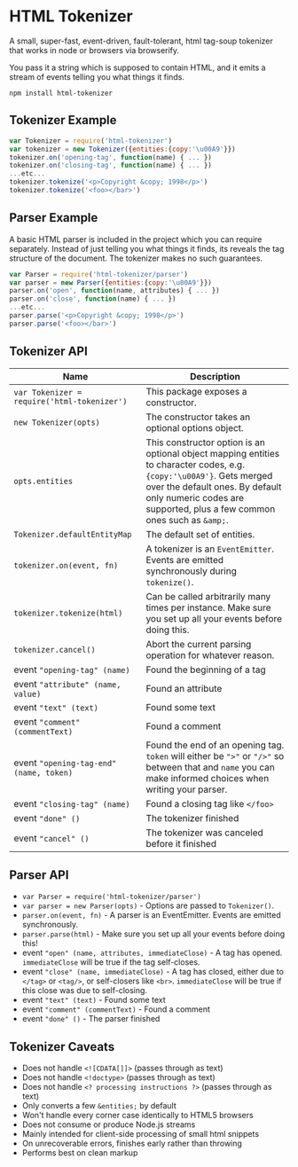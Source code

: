 # HTML Tokenizer

A small, super-fast, event-driven, fault-tolerant, html tag-soup tokenizer that works in node or browsers via browserify.

You pass it a string which is supposed to contain HTML, and it emits a stream of events telling you what things it finds.

```
npm install html-tokenizer
```

## Tokenizer Example

```js
var Tokenizer = require('html-tokenizer')
var tokenizer = new Tokenizer({entities:{copy:'\u00A9'}})
tokenizer.on('opening-tag', function(name) { ... })
tokenizer.on('closing-tag', function(name) { ... })
...etc...
tokenizer.tokenize('<p>Copyright &copy; 1998</p>')
tokenizer.tokenize('<foo></bar>')
```

## Parser Example

A basic HTML parser is included in the project which you can require separately.
Instead of just telling you what things it finds, its reveals the tag structure of the document.
The tokenizer makes no such guarantees.

```js
var Parser = require('html-tokenizer/parser')
var parser = new Parser({entities:{copy:'\u00A9'}})
parser.on('open', function(name, attributes) { ... })
parser.on('close', function(name) { ... })
...etc...
parser.parse('<p>Copyright &copy; 1998</p>')
parser.parse('<foo></bar>')
```

## Tokenizer API

Name | Description
---- | -----------
`var Tokenizer = require('html-tokenizer')` | This package exposes a constructor.
`new Tokenizer(opts)` | The constructor takes an optional options object.
`opts.entities` | This constructor option is an optional object mapping entities to character codes, e.g. `{copy:'\u00A9'}`. Gets merged over the default ones. By default only numeric codes are supported, plus a few common ones such as `&amp;`.
`Tokenizer.defaultEntityMap` | The default set of entities.
`tokenizer.on(event, fn)` | A tokenizer is an `EventEmitter`. Events are emitted synchronously during `tokenize()`.
`tokenizer.tokenize(html)` | Can be called arbitrarily many times per instance. Make sure you set up all your events before doing this.
`tokenizer.cancel()` | Abort the current parsing operation for whatever reason.
event `"opening-tag" (name)` | Found the beginning of a tag
event `"attribute" (name, value)` | Found an attribute
event `"text" (text)` | Found some text
event `"comment" (commentText)` | Found a comment
event `"opening-tag-end" (name, token)` | Found the end of an opening tag. `token` will either be `">"` or `"/>"` so between that and `name` you can make informed choices when writing your parser.
event `"closing-tag" (name)` | Found a closing tag like `</foo>`
event `"done" ()` | The tokenizer finished
event `"cancel" ()` | The tokenizer was canceled before it finished

## Parser API

 * `var Parser = require('html-tokenizer/parser')`
 * `var parser = new Parser(opts)` - Options are passed to `Tokenizer()`.
 * `parser.on(event, fn)` - A parser is an EventEmitter. Events are emitted synchronously.
 * `parser.parse(html)` - Make sure you set up all your events before doing this!
 * event `"open" (name, attributes, immediateClose)` - A tag has opened. `immediateClose` will be true if the tag self-closes.
 * event `"close" (name, immediateClose)` - A tag has closed, either due to `</tag>` or `<tag/>`, or self-closers like `<br>`. `immediateClose` will be true if this close was due to self-closing.
 * event `"text" (text)` - Found some text
 * event `"comment" (commentText)` - Found a comment
 * event `"done" ()` - The parser finished

## Tokenizer Caveats

 * Does not handle `<![CDATA[]]>` (passes through as text)
 * Does not handle `<!doctype>` (passes through as text)
 * Does not handle `<? processing instructions ?>` (passes through as text)
 * Only converts a few `&entities;` by default
 * Won't handle every corner case identically to HTML5 browsers
 * Does not consume or produce Node.js streams
 * Mainly intended for client-side processing of small html snippets
 * On unrecoverable errors, finishes early rather than throwing
 * Performs best on clean markup
